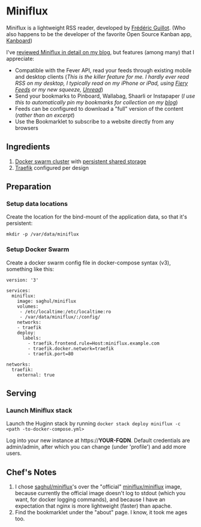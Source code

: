 # Miniflux

Miniflux is a lightweight RSS reader, developed by [Frédéric Guillot](https://github.com/fguillot). (Who also happens to be the developer of the favorite Open Source Kanban app, [Kanboard](https://kanboard.net/))

I've [reviewed Miniflux in detail on my blog](https://www.funkypenguin.co.nz/review/miniflux-lightweight-self-hosted-rss-reader/), but features (among many) that I appreciate:

* Compatible with the Fever API, read your feeds through existing mobile and desktop clients (_This is the killer feature for me. I hardly ever read RSS on my desktop, I typically read on my iPhone or iPad, using [Fiery Feeds](http://cocoacake.net/apps/fiery/) or my new squeeze, [Unread](https://www.goldenhillsoftware.com/unread/)_)
* Send your bookmarks to Pinboard, Wallabag, Shaarli or Instapaper (_I use this to automatically pin my bookmarks for collection on my [blog](https://www.funkypenguin.co.nz/blog/)_)
* Feeds can be configured to download a "full" version of the content (_rather than an excerpt_)
* Use the Bookmarklet to subscribe to a website directly from any browsers


## Ingredients

1. [Docker swarm cluster](/ha-docker-swarm/) with [persistent shared storage](/ha-docker-swarm/shared-storage-ceph.md)
2. [Traefik](/ha-docker-swarm/traefik) configured per design

## Preparation

### Setup data locations

Create the location for the bind-mount of the application data, so that it's persistent:

```
mkdir -p /var/data/miniflux
```


### Setup Docker Swarm

Create a docker swarm config file in docker-compose syntax (v3), something like this:

```
version: '3'

services:
  miniflux:
    image: saghul/miniflux
    volumes:
     - /etc/localtime:/etc/localtime:ro
     - /var/data/miniflux/:/config/
    networks:
    - traefik
    deploy:
      labels:
        - traefik.frontend.rule=Host:miniflux.example.com
        - traefik.docker.network=traefik
        - traefik.port=80

networks:
  traefik:
    external: true
```


## Serving

### Launch Miniflux stack

Launch the Huginn stack by running ```docker stack deploy miniflux -c <path -to-docker-compose.yml>```

Log into your new instance at https://**YOUR-FQDN**. Default credentials are admin/admin, after which you can change (under 'profile') and add more users.

## Chef's Notes

1. I chose [saghul/miniflux](https://hub.docker.com/r/saghul/miniflux/)'s over the "official" [miniflux/miniflux](https://hub.docker.com/r/miniflux/miniflux/) image, because currently the official image doesn't log to stdout (which you want, for docker logging commands), and because I have an expectation that nginx is more lightweight (faster) than apache.
2. Find the bookmarklet under the "about" page. I know, it took me ages too.
